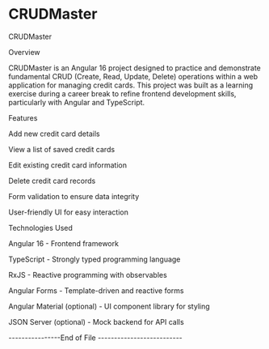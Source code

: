 # CRUDMaster

CRUDMaster

Overview

CRUDMaster is an Angular 16 project designed to practice and demonstrate fundamental CRUD (Create, Read, Update, Delete) operations within a web application for managing credit cards. This project was built as a learning exercise during a career break to refine frontend development skills, particularly with Angular and TypeScript.

Features

Add new credit card details

View a list of saved credit cards

Edit existing credit card information

Delete credit card records

Form validation to ensure data integrity

User-friendly UI for easy interaction

Technologies Used

Angular 16 - Frontend framework

TypeScript - Strongly typed programming language

RxJS - Reactive programming with observables

Angular Forms - Template-driven and reactive forms

Angular Material (optional) - UI component library for styling

JSON Server (optional) - Mock backend for API calls

----------------End of File --------------------------


